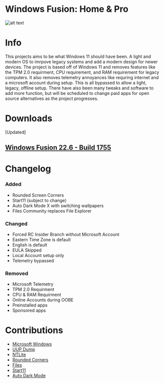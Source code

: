 # Windows Fusion: Home & Pro

![alt text](https://i.imgur.com/9UMZdU6.png)

# Info
  This projects aims to be what Windows 11 should have been. A light and modern OS to imrpove legacy systems and add a modern design for newer devices.
  The project is based off of Windows 11 and removes features like the TPM 2.0 requirment, CPU requirement, and RAM requirement for legacy computers.
  It also removes telemetry annoyances like requring internet and a microsoft account during setup. This is all bypassed to allow a light, legacy, offline setup.
  There have also been many tweaks and software to add more function, but will be scheduled to change paid apps for open source alternatives as the project progresses.

# Downloads
[Updated]

## [Windows Fusion 22.6 - Build 1755]()
  
# Changelog

### Added
  - Rounded Screen Corners
  - Start11 (subject to change)
  - Auto Dark Mode X with switching wallpapers
  - Files Community replaces File Explorer

### Changed
  - Forced RC Insider Branch without Microsoft Account
  - Eastern Time Zone is default
  - English is default
  - EULA Skipped
  - Local Account setup only
  - Telemetry bypassed

### Removed
  - Microsoft Telemetry
  - TPM 2.0 Requirment
  - CPU & RAM Requirment
  - Online Accounts during OOBE
  - Preinstalled apps
  - Sponsored apps

# Contributions
  - [Microsoft Windows](https://www.microsoft.com/en-ca/software-download)
  - [UUP Dump](https://uupdump.net)
  - [NTLite](https://www.ntlite.com)
  - [Rounded Corners](https://github.com/roundedcorners)
  - [Files](https://github.com/files-community/files/)
  - [Start11](https://www.stardock.com/products/start11)
  - [Auto Dark Mode](https://github.com/AutoDarkMode)
